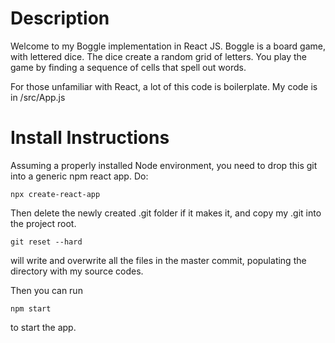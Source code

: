 # Description

Welcome to my Boggle implementation in React JS.
Boggle is a board game, with lettered dice. The dice create a random grid of letters.
You play the game by finding a sequence of cells that spell out words.

For those unfamiliar with React, a lot of this code is boilerplate. My code is in /src/App.js

# Install Instructions

Assuming a properly installed Node environment,
you need to drop this git into a generic npm react app. Do:
```
npx create-react-app
```

Then delete the newly created .git folder if it makes it, and copy my .git into the project root.
```
git reset --hard
```
will write and overwrite all the files in the master commit, populating the directory with my source codes.

Then you can run
```
npm start
```
to start the app.
